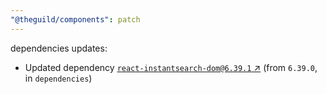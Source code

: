 ```yaml
---
"@theguild/components": patch
---
```

dependencies updates:
  - Updated dependency [`react-instantsearch-dom@6.39.1` ↗︎](https://www.npmjs.com/package/react-instantsearch-dom/v/6.39.1) (from `6.39.0`, in `dependencies`)
